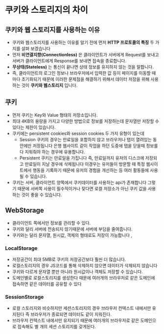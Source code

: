# 쿠키와 스토리지의 차이

## 쿠키와 웹 스토리지를 사용하는 이유

- 쿠키와 웹스토리지를 사용하는 이유를 알기 전에 먼저 **HTTP 프로토콜의 특징** 두 가지를 살펴 보겠습니다
- 먼저 **비연결지향(Connectionless)** 은 클라이언트가 서버에게 Request를 보내고 서버가 클라이언트에게 Response를 보내면 접속을 종료합니다.
- **무상태(Stateless)** 는 통신이 끝나면 상태 정보를 유지하지 않는 것을 말합니다.
- 즉, 클라이언트의 로그인 정보나 브라우저에서 입력한 값 등이 페이지를 이동할 때 마다 초기화되기 때문에 이러한 문제점을 해결하기 위해서 데이터 저장을 위해 사용하는 것이 **쿠키와 웹스토리지** 입니다.

## 쿠키

- 먼저 쿠키는 Key와 Value 형태의 저장소입니다.
- 최대 4KB의 용량을 가지고 다양한 방법으로 정보를 저장하는데 문자열만 저장할 수 있다는 제한이 있습니다.
- 쿠키에는 persistent cookies와 session cookies 두 가지 유형이 있는데 
  - Session 쿠키의 경우는 만료일을 포함하지 않고 브라우저나 탭이 열려있는 동안에만 저장됩니다 은행 웹사이트 같이 작업을 하던 도중에 탭을 닫을때 정보를 다 지워줘야 하는 경우에 유용합니다.
  - Persistent 쿠키는 만료일을 가집니다 즉, 만료일까지 유저의 디스크에 저장되고 만료일이 지날 경우에 삭제됩니다 이경우는 유저들이 방문할 때 특정 웹사이트에서 행동을 기록하기 때문에 유저의 경험을 개선하는 등 여러 활동들에 사용될 수 있습니다.
- 쿠키는 서버, 클라이언트 양쪽에서 쿠키데이터를 사용하는 api가 존재합니다 그렇기 때문에 서버쪽 사용이 필수적이거나 잦다면 로컬 저장소가 아닌 쿠키 값을 사용하는 것이 좋을 수 있습니다.



## WebStorage

- 클라이언트 쪽에서만 정보를 관리할 수 있다.
- 쿠키와 달리 서버에 전송되지 않기때문에 서버에 부담을 줄여줍니다.
- 쿠키와는 달리 문자열, 원시값, 객체의 형태로도 저장이 가능합니다 ,

### LocalStorage

- 저장공간이 최대 5MB로 쿠키의 저장공간보다 훨씬 더 많습니다.
- 로컬스토리지의 경우 JS코드를 통해 삭제하지 않으면 데이터가 삭제되지 않습니다 
- 쿠키와 다르게 문자열 뿐만 아니라 원시값이나 객체도 저장할 수 있습니다.
- 도메인별로 로컬스토리지를 생성한다 때문에 여러개의 브라우저로 같은 도메인에 접속하면 같은 데이터를 공유할 수 있다

### SessionStorage

- 로컬 스토리지와 비슷하지만 세션스토리지의 경우 브라우저 컨텍스트 내에서만 유지된다 즉 브라우저가 종료되면 데이터도 같이 지워진다.
- 브라우저 컨텍스트 내에서만 유지되기 때문에 여러개의 브라우저로 같은 도메인으로 접속해도 별 개의 세션 스토리지를 갖게된다.